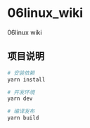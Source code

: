 # 06linux_wiki
06linux wiki 


## 项目说明
```sh
# 安装依赖
yarn install

# 开发环境
yarn dev

# 编译发布
yarn build
```
